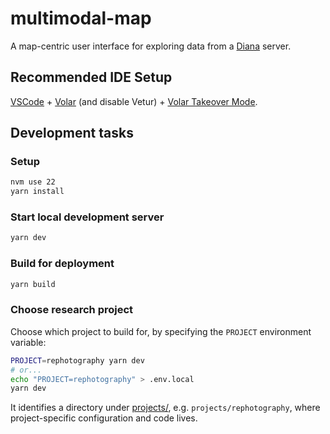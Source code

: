 # multimodal-map

A map-centric user interface for exploring data from a [Diana](https://github.com/CDH-DevTeam/diana-backend) server.

## Recommended IDE Setup

[VSCode](https://code.visualstudio.com/) + [Volar](https://marketplace.visualstudio.com/items?itemName=Vue.volar) (and disable Vetur) + [Volar Takeover Mode](https://vuejs.org/guide/typescript/overview.html#volar-takeover-mode).

## Development tasks

### Setup

```sh
nvm use 22
yarn install
```

### Start local development server

```sh
yarn dev
```

### Build for deployment

```sh
yarn build
```

### Choose research project

Choose which project to build for, by specifying the `PROJECT` environment variable:

```sh
PROJECT=rephotography yarn dev
# or...
echo "PROJECT=rephotography" > .env.local
yarn dev
```

It identifies a directory under [projects/](projects/), e.g. `projects/rephotography`, where project-specific configuration and code lives.
